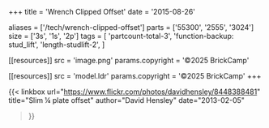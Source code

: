 +++
title = 'Wrench Clipped Offset'
date  = '2015-08-26'

aliases = ['/tech/wrench-clipped-offset']
parts = ['55300', '2555', '3024']
size  = ['3s', '1s', '2p']
tags  = [
  'partcount-total-3',
  'function-backup: stud_lift',
  'length-studlift-2',
]

[[resources]]
src              = 'image.png'
params.copyright = '©2025 BrickCamp'

[[resources]]
src              = 'model.ldr'
params.copyright = '©2025 BrickCamp'
+++

{{< linkbox
    url="https://www.flickr.com/photos/davidhensley/8448388481"
    title="Slim ¼ plate offset"
    author="David Hensley"
    date="2013-02-05"
>}}
